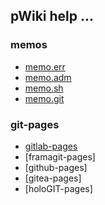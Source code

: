 ## pWiki help ...


### memos

* [memo.err](http://yoogle.com:8088/michelc/.memo/memo.err)
* [memo.adm](http://localhost:8088/michelc/.memo/memo.adm)
* [memo.sh](http://yoogle.com:8088/michelc/.memo/memo.sh)
* [memo.git](http://yoogle.com:8088/michelc/.memo/memo.git)


### git-pages

* [gitlab-pages](articles/gitlab-page)
* [framagit-pages]
* [github-pages]
* [gitea-pages]
* [holoGIT-pages]

